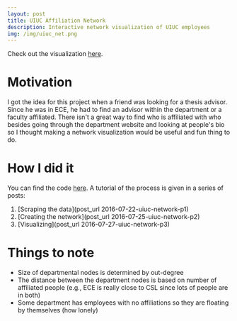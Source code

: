 ```yaml
---
layout: post
title: UIUC Affiliation Network
description: Interactive network visualization of UIUC employees
img: /img/uiuc_net.png
---
```


Check out the visualization [here](https://jknguye2.github.io/UIUC_network/).

# Motivation

I got the idea for this project when a friend was looking for a thesis advisor. Since he 
was in ECE, he had to find an advisor within the department or a faculty affiliated. There 
isn't a great way to find who is affiliated with who besides going through the department
website and looking at people's bio so I thought making a network visualization would be 
useful and fun thing to do.

# How I did it

You can find the code [here](https://github.com/jknguye2/UIUC_network). A tutorial of the 
process is given in a series of posts:

1. [Scraping the data](post_url 2016-07-22-uiuc-network-p1)
2. [Creating the network](post_url 2016-07-25-uiuc-network-p2)
3. [Visualizing](post_url 2016-07-27-uiuc-network-p3)

# Things to note

* Size of departmental nodes is determined by out-degree
* The distance between the department nodes is based on number of affiliated people (e.g.,
ECE is really close to CSL since lots of people are in both)
* Some department has employees with no affiliations so they are floating by themselves
(how lonely)